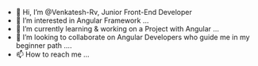 - 👋 Hi, I’m @Venkatesh-Rv, Junior Front-End Developer
- 👀 I’m interested in Angular Framework  ...
- 🌱 I’m currently learning & working on a Project with Angular ...
- 💞️ I’m looking to collaborate on Angular Developers who guide me in my beginner path ....
- 📫 How to reach me ...


<!---
Venkatesh-Rv/Venkatesh-Rv is a ✨ special ✨ repository because its `README.md` (this file) appears on your GitHub profile.
You can click the Preview link to take a look at your changes.
--->
